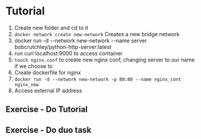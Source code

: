 # Tutorial

1) Create new folder and cd to it
2) `docker network create new-network` Creates a new bridge network
3) docker run -d --network new-network --name server bobcrutchley/python-http-server:latest
4) run curl localhost:9000 to access container
5) `touch nginx.conf` to create new nginx conf, changing server to our name if we choose to
6) Create dockerfile for nginx
7) `docker run -d --network new-network -p 80:80 --name nginx_cont nginx_new`
8) Access external IP address

## Exercise - Do Tutorial

## Exercise - Do duo task

